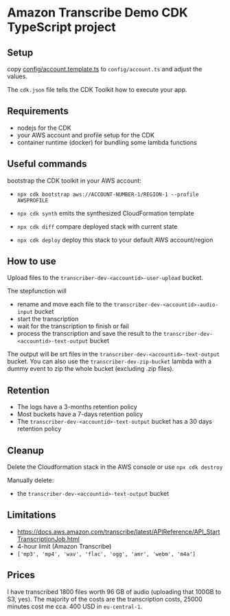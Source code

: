 # Amazon Transcribe Demo CDK TypeScript project

## Setup

copy [config/account.template.ts](config/account.template.ts) to `config/account.ts` and adjust the values.

The `cdk.json` file tells the CDK Toolkit how to execute your app.

## Requirements
* nodejs for the CDK
* your AWS account and profile setup for the CDK
* container runtime (docker) for bundling some lambda functions

## Useful commands

bootstrap the CDK toolkit in your AWS account:
* `npx cdk bootstrap aws://ACCOUNT-NUMBER-1/REGION-1 --profile AWSPROFILE`

* `npx cdk synth`   emits the synthesized CloudFormation template
* `npx cdk diff`    compare deployed stack with current state
* `npx cdk deploy`  deploy this stack to your default AWS account/region

## How to use
Upload files to the `transcriber-dev-<accountid>-user-upload` bucket.

The stepfunction will 
- rename and move each file to the `transcriber-dev-<accountid>-audio-input` bucket 
- start the transcription
- wait for the transcription to finish or fail
- process the transcription and save the result to the `transcriber-dev-<accountid>-text-output` bucket

The output will be srt files in the `transcriber-dev-<accountid>-text-output` bucket.
You can also use the `transcriber-dev-zip-bucket` lambda with a dummy event to zip the whole bucket (excluding .zip files).

## Retention
- The logs have a 3-months retention policy
- Most buckets have a 7-days retention policy
- The `transcriber-dev-<accountid>-text-output` bucket has a 30 days retention policy

## Cleanup
Delete the Cloudformation stack in the AWS console or use `npx cdk destroy`

Manually delete:
- the `transcriber-dev-<accountid>-text-output` bucket

## Limitations
- https://docs.aws.amazon.com/transcribe/latest/APIReference/API_StartTranscriptionJob.html
- 4-hour limit (Amazon Transcribe)
- `['mp3', 'mp4', 'wav', 'flac', 'ogg', 'amr', 'webm', 'm4a']`

## Prices
I have transcribed 1800 files worth 96 GB of audio (uploading that 100GB to S3, yes).
The majority of the costs are the transcription costs, 25000 minutes cost me cca. 400 USD in `eu-central-1`.